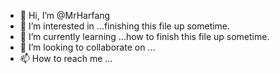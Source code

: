 - 👋 Hi, I’m @MrHarfang
- 👀 I’m interested in ...finishing this file up sometime.
- 🌱 I’m currently learning ...how to finish this file up sometime.
- 💞️ I’m looking to collaborate on ...
- 📫 How to reach me ...

<!---
MrHarfang/MrHarfang is a ✨ special ✨ repository because its `README.md` (this file) appears on your GitHub profile.
You can click the Preview link to take a look at your changes.
--->
